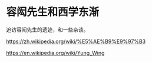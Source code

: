 # 容闳先生和西学东渐

追访容闳先生的遗迹，和一些杂谈。

https://zh.wikipedia.org/wiki/%E5%AE%B9%E9%97%B3

https://en.wikipedia.org/wiki/Yung_Wing


